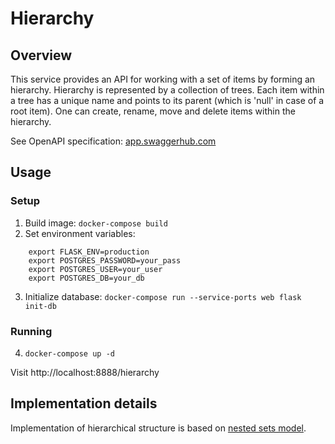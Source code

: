 
# Hierarchy

## Overview

This service provides an API for working with a set of items by forming an hierarchy. Hierarchy is represented by a collection of trees.
Each item within a tree has a unique name and points to its parent (which is 'null' in case of a root item).
One can create, rename, move and delete items within the hierarchy.

See OpenAPI specification: [app.swaggerhub.com](https://app.swaggerhub.com/apis-docs/r4victor/Hierarchy/0.2.0#/)

## Usage

### Setup

1. Build image: `docker-compose build`
2. Set environment variables:
```
    export FLASK_ENV=production
    export POSTGRES_PASSWORD=your_pass
    export POSTGRES_USER=your_user
    export POSTGRES_DB=your_db
```
3. Initialize database: `docker-compose run --service-ports web flask init-db`

### Running

4. `docker-compose up -d`

Visit http://localhost:8888/hierarchy

## Implementation details

Implementation of hierarchical structure is based on [nested sets model](https://en.wikipedia.org/wiki/Nested_set_model).

